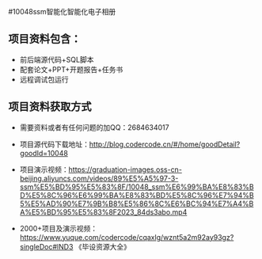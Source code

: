 #10048ssm智能化智能化电子相册

## 项目资料包含：
* 前后端源代码+SQL脚本
* 配套论文+PPT+开题报告+任务书
* 远程调试包运行

## 项目资料获取方式
* 需要资料或者有任何问题的加QQ：2684634017

* 项目源代码下载地址：http://blog.codercode.cn/#/home/goodDetail?goodId=10048

* 项目演示视频：https://graduation-images.oss-cn-beijing.aliyuncs.com/videos/89%E5%A5%97-3-ssm%E5%BD%95%E5%83%8F/10048_ssm%E6%99%BA%E8%83%BD%E5%8C%96%E6%99%BA%E8%83%BD%E5%8C%96%E7%94%B5%E5%AD%90%E7%9B%B8%E5%86%8C%E6%BC%94%E7%A4%BA%E5%BD%95%E5%83%8F2023_84ds3abo.mp4

* 2000+项目及演示视频：https://www.yuque.com/codercode/cqaxlg/wznt5a2m92ay93gz?singleDoc#lND3 《毕设资源大全》

